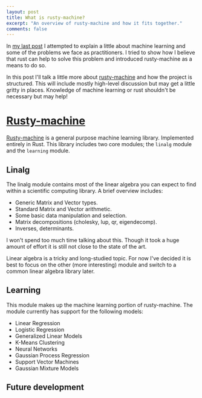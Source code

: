 ```yaml
---
layout: post
title: What is rusty-machine?
excerpt: "An overview of rusty-machine and how it fits together."
comments: false
---
```


In [my last post]() I attempted to explain a little about machine learning and some of the problems we face as practitioners. I tried to show how I believe that rust can help to solve this problem and introduced rusty-machine as a means to do so.

In this post I'll talk a little more about [rusty-machine](https://github.com/AtheMathmo/rusty-machine) and how the project is structured. This will include mostly high-level discussion but may get a little gritty in places. Knowledge of machine learning or rust shouldn't be necessary but may help!

# [Rusty-machine](https://github.com/AtheMathmo/rusty-machine)

[Rusty-machine](https://github.com/AtheMathmo/rusty-machine) is a general purpose machine learning library. Implemented entirely in Rust. This library includes two core modules; the `linalg` module and the `learning` module.

## Linalg

The linalg module contains most of the linear algebra you can expect to find within a scientific computing library. A brief overview includes:

- Generic Matrix and Vector types.
- Standard Matrix and Vector arithmetic.
- Some basic data manipulation and selection.
- Matrix decompositions (cholesky, lup, qr, eigendecomp).
- Inverses, determinants.

I won't spend too much time talking about this. Though it took a huge amount of effort it is still not close to the state of the art.

Linear algebra is a tricky and long-studied topic. For now I've decided it is best to focus on the other (more interesting) module and switch to a common linear algebra library later.

## Learning

This module makes up the machine learning portion of rusty-machine. The module currently has support for the following models:

- Linear Regression
- Logistic Regression
- Generalized Linear Models
- K-Means Clustering
- Neural Networks
- Gaussian Process Regression
- Support Vector Machines
- Gaussian Mixture Models





## Future development